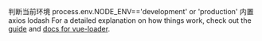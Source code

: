 
判断当前环境 process.env.NODE_ENV=='development' or 'production'
内置 axios lodash
For a detailed explanation on how things work, check out the [guide](http://vuejs-templates.github.io/webpack/) and [docs for vue-loader](http://vuejs.github.io/vue-loader).
